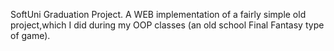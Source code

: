 SoftUni Graduation Project.
A WEB implementation of a fairly simple old project,which I did during my OOP classes (an old school Final Fantasy type of game).
